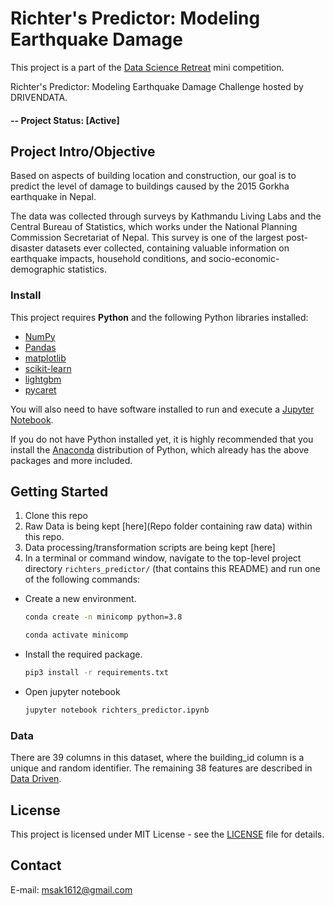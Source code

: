 # Richter's Predictor: Modeling Earthquake Damage
This project is a part of the [Data Science Retreat](https://datascienceretreat.com) mini competition. 

Richter's Predictor: Modeling Earthquake Damage Challenge hosted by DRIVENDATA. 

#### -- Project Status: [Active]

## Project Intro/Objective

Based on aspects of building location and construction, our goal is to predict the level of damage to buildings caused by the 2015 Gorkha earthquake in Nepal.

The data was collected through surveys by Kathmandu Living Labs and the Central Bureau of Statistics, which works under the National Planning Commission Secretariat of Nepal. This survey is one of the largest post-disaster datasets ever collected, containing valuable information on earthquake impacts, household conditions, and socio-economic-demographic statistics.


### Install

This project requires **Python** and the following Python libraries installed:

- [NumPy](http://www.numpy.org/)
- [Pandas](http://pandas.pydata.org/)
- [matplotlib](http://matplotlib.org/)
- [scikit-learn](http://scikit-learn.org/stable/)
- [lightgbm](https://lightgbm.readthedocs.io/en/latest/)
- [pycaret](https://github.com/pycaret/pycaret)

You will also need to have software installed to run and execute a [Jupyter Notebook](http://jupyter.org/install.html).

If you do not have Python installed yet, it is highly recommended that you install the [Anaconda](https://www.anaconda.com/download/) distribution of Python, which already has the above packages and more included. 


## Getting Started

1. Clone this repo 
2. Raw Data is being kept [here](Repo folder containing raw data) within this repo.    
3. Data processing/transformation scripts are being kept [here]
4. In a terminal or command window, navigate to the top-level project directory `richters_predictor/` (that contains this README) and run one of the following commands:

* Create a new environment.
    ```bash
    conda create -n minicomp python=3.8
    ```  
    ```bash
    conda activate minicomp
    ``` 
    
* Install the required package.  
    ```bash 
    pip3 install -r requirements.txt
    ```

* Open jupyter notebook 
    ```bash
    jupyter notebook richters_predictor.ipynb
    ```
   
### Data

There are 39 columns in this dataset, where the building_id column is a unique and random identifier. The remaining 38 features are described in [Data Driven](https://www.drivendata.org/competitions/57/nepal-earthquake/page/136/). 



## License 
This project is licensed under MIT License - see the <a href="LICENSE">LICENSE</a> file for details.



## Contact
E-mail: msak1612@gmail.com
